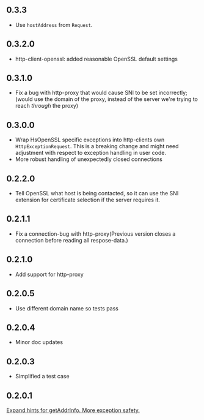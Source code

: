 ## 0.3.3

* Use `hostAddress` from `Request`.

## 0.3.2.0

* http-client-openssl: added reasonable OpenSSL default settings

## 0.3.1.0
* Fix a bug with http-proxy that would cause SNI to be set incorrectly; (would
  use the domain of the proxy, instead of the server we're trying to reach
  _through_ the proxy)

## 0.3.0.0

* Wrap HsOpenSSL specific exceptions into http-clients own `HttpExceptionRequest`. This is a breaking change and might need adjustment with respect to exception handling in user code.
* More robust handling of unexpectedly closed connections

## 0.2.2.0

* Tell OpenSSL what host is being contacted, so it can use the SNI extension for certificate selection if the server requires it.

## 0.2.1.1

* Fix a connection-bug with http-proxy(Previous version closes a connection before reading all respose-data.)

## 0.2.1.0

* Add support for http-proxy

## 0.2.0.5

* Use different domain name so tests pass

## 0.2.0.4

* Minor doc updates

## 0.2.0.3

* Simplified a test case

## 0.2.0.1

[Expand hints for getAddrInfo. More exception safety.](https://github.com/snoyberg/http-client/pull/91)
